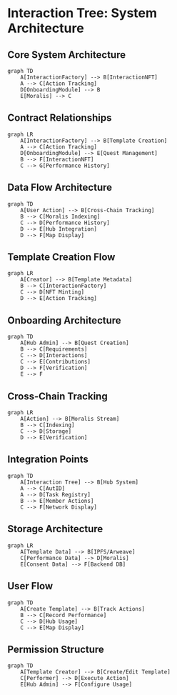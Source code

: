 # Interaction Tree: System Architecture

## Core System Architecture
```mermaid
graph TD
    A[InteractionFactory] --> B[InteractionNFT]
    A --> C[Action Tracking]
    D[OnboardingModule] --> B
    E[Moralis] --> C
```

## Contract Relationships
```mermaid
graph LR
    A[InteractionFactory] --> B[Template Creation]
    A --> C[Action Tracking]
    D[OnboardingModule] --> E[Quest Management]
    B --> F[InteractionNFT]
    C --> G[Performance History]
```

## Data Flow Architecture
```mermaid
graph TD
    A[User Action] --> B[Cross-Chain Tracking]
    B --> C[Moralis Indexing]
    C --> D[Performance History]
    D --> E[Hub Integration]
    D --> F[Map Display]
```

## Template Creation Flow
```mermaid
graph LR
    A[Creator] --> B[Template Metadata]
    B --> C[InteractionFactory]
    C --> D[NFT Minting]
    D --> E[Action Tracking]
```

## Onboarding Architecture
```mermaid
graph TD
    A[Hub Admin] --> B[Quest Creation]
    B --> C[Requirements]
    C --> D[Interactions]
    C --> E[Contributions]
    D --> F[Verification]
    E --> F
```

## Cross-Chain Tracking
```mermaid
graph LR
    A[Action] --> B[Moralis Stream]
    B --> C[Indexing]
    C --> D[Storage]
    D --> E[Verification]
```

## Integration Points
```mermaid
graph TD
    A[Interaction Tree] --> B[Hub System]
    A --> C[AutID]
    A --> D[Task Registry]
    B --> E[Member Actions]
    C --> F[Network Display]
```

## Storage Architecture
```mermaid
graph LR
    A[Template Data] --> B[IPFS/Arweave]
    C[Performance Data] --> D[Moralis]
    E[Consent Data] --> F[Backend DB]
```

## User Flow
```mermaid
graph TD
    A[Create Template] --> B[Track Actions]
    B --> C[Record Performance]
    C --> D[Hub Usage]
    C --> E[Map Display]
```

## Permission Structure
```mermaid
graph TD
    A[Template Creator] --> B[Create/Edit Template]
    C[Performer] --> D[Execute Action]
    E[Hub Admin] --> F[Configure Usage]
```

